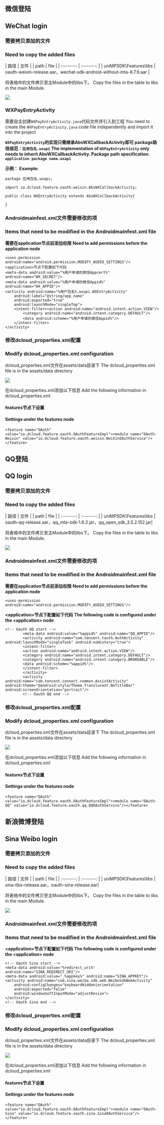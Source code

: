 ## 微信登陆
## WeChat login

### 需要拷贝添加的文件
### Need to copy the added files

| 路径 | 文件 | 
| path | file |
| :-------: | :-------: |
| uniMPSDK\Features\libs | oauth-weixin-release.aar，wechat-sdk-android-without-mta-6.7.9.aar |

将表格中的文件拷贝至主Module中的libs下。
Copy the files in the table to libs in the main Module.

![](https://img.cdn.aliyun.dcloud.net.cn/nativedocs/nativeplugin/android_plugin_img_3_1.png)

### WXPayEntryActivity 

需要自主创建`WXPayEntryActivity.java`代码文件并引入到工程
You need to create the `WXPayEntryActivity.java` code file independently and import it into the project

**`WXPayEntryActivity`的实现只需继承AbsWXCallbackActivity即可 package路径规范：`应用包名.wxapi`**
**The implementation of `WXPayEntryActivity` only needs to inherit AbsWXCallbackActivity. Package path specification: `application package name.wxapi`**

**示例：**
**Example:**

```
package 应用包名.wxapi;

import io.dcloud.feature.oauth.weixin.AbsWXCallbackActivity;

public class WXEntryActivity extends AbsWXCallbackActivity{

}
```

### Androidmainfest.xml文件需要修改的项
### Items that need to be modified in the Androidmainfest.xml file

**需要在application节点前添加权限**
**Need to add permissions before the application node**

```
<uses-permission android:name="android.permission.MODIFY_AUDIO_SETTINGS"/>
<application>节点下配置如下代码
<meta-data android:value="%用户申请的微信Appcert%" android:name="WX_SECRET"/> 
<meta-data android:value="%用户申请的微信Appid%" android:name="WX_APPID"/>  
<activity android:name="%用户包名%.wxapi.WXEntryActivity" 
	android:label="@string/app_name"  
	android:exported="true" 
	android:launchMode="singleTop"> 
	<intent-filter><action android:name="android.intent.action.VIEW"/>
		<category android:name="android.intent.category.DEFAULT"/> 
		<data android:scheme="%用户申请的微信Appid%"/>
	</intent-filter>
</activity>
```

### 修改dcloud_properties.xml配置
### Modify dcloud_properties.xml configuration

dcloud_properties.xml文件在assets/data目录下 
The dcloud_properties.xml file is in the assets/data directory

![](https://img.cdn.aliyun.dcloud.net.cn/nativedocs/nativeplugin/android_plugin_img_3_2.png)

在dcloud_properties.xml添加以下信息
Add the following information in dcloud_properties.xml

#### features节点下设置
#### Settings under the features node

```
<feature name="OAuth" value="io.dcloud.feature.oauth.OAuthFeatureImpl"><module name="OAuth-Weixin" value="io.dcloud.feature.oauth.weixin.WeiXinOAuthService"/></feature>
```
## QQ登陆
## QQ login

### 需要拷贝添加的文件
### Need to copy the added files

| 路径 | 文件 | 
| path | file |
| :-------: | :-------: |
| uniMPSDK\Features\libs | oauth-qq-release.aar，qq_mta-sdk-1.6.2.jar，qq_open_sdk_3.5.2.152.jar|

将表格中的文件拷贝至主Module中的libs下。
Copy the files in the table to libs in the main Module.

![](https://img.cdn.aliyun.dcloud.net.cn/nativedocs/nativeplugin/android_plugin_img_3_1.png)

### Androidmainfest.xml文件需要修改的项
### Items that need to be modified in the Androidmainfest.xml file

**需要在application节点前添加权限**
**Need to add permissions before the application node**

```
<uses-permission android:name="android.permission.MODIFY_AUDIO_SETTINGS"/>
```

**\<application\>节点下配置如下代码**
**The following code is configured under the \<application\> node**

```
<!-- Oauth QQ start -->
        <meta-data android:value="%appid%" android:name="QQ_APPID"/> 
        <activity android:name="com.tencent.tauth.AuthActivity" android:launchMode="singleTask" android:noHistory="true"> 
        <intent-filter>
        <action android:name="android.intent.action.VIEW"/> 
        <category android:name="android.intent.category.DEFAULT"/> 
        <category android:name="android.intent.category.BROWSABLE"/>
        <data android:scheme="%appid%"/> 
        </intent-filter> 
        </activity> 
        <activity android:name="com.tencent.connect.common.AssistActivity" android:theme="@android:style/Theme.Translucent.NoTitleBar" android:screenOrientation="portrait"/>
        <!-- Oauth QQ end -->
```

### 修改dcloud_properties.xml配置
### Modify dcloud_properties.xml configuration

dcloud_properties.xml文件在assets/data目录下 
The dcloud_properties.xml file is in the assets/data directory

![](https://img.cdn.aliyun.dcloud.net.cn/nativedocs/nativeplugin/android_plugin_img_3_2.png)

在dcloud_properties.xml添加以下信息
Add the following information in dcloud_properties.xml

#### features节点下设置
#### Settings under the features node

```
<feature name="OAuth" value="io.dcloud.feature.oauth.OAuthFeatureImpl"><module name="OAuth-QQ" value="io.dcloud.feature.oauth.qq.QQOAuthService"/></feature>
```
## 新浪微博登陆
## Sina Weibo login

### 需要拷贝添加的文件
### Need to copy the added files

| 路径 | 文件 | 
| path | file |
| :-------: | :-------: |
| uniMPSDK\Features\libs | sina-libs-release.aar，oauth-sina-release.aar|

将表格中的文件拷贝至主Module中的libs下。
Copy the files in the table to libs in the main Module.

![](https://img.cdn.aliyun.dcloud.net.cn/nativedocs/nativeplugin/android_plugin_img_3_1.png)

### Androidmainfest.xml文件需要修改的项
### Items that need to be modified in the Androidmainfest.xml file

**\<application\>节点下配置如下代码**
**The following code is configured under the \<application\> node**

```
<!-- Oauth Sina start -->
<meta-data android:value="%redirect_uri%" android:name="SINA_REDIRECT_URI"/> 
<meta-data android:value="_%appkey%" android:name="SINA_APPKEY"/> 
<activity android:name="com.sina.weibo.sdk.web.WeiboSdkWebActivity"
    android:configChanges="keyboardHidden|orientation"
    android:exported="false"
    android:windowSoftInputMode="adjustResize">
</activity>
<!-- Oauth Sina end -->
```

### 修改dcloud_properties.xml配置
### Modify dcloud_properties.xml configuration

dcloud_properties.xml文件在assets/data目录下 
The dcloud_properties.xml file is in the assets/data directory

![](https://img.cdn.aliyun.dcloud.net.cn/nativedocs/nativeplugin/android_plugin_img_3_2.png)

在dcloud_properties.xml添加以下信息
Add the following information in dcloud_properties.xml

#### features节点下设置
#### Settings under the features node

```
<feature name="OAuth" value="io.dcloud.feature.oauth.OAuthFeatureImpl"><module name="OAuth-Sina" value="io.dcloud.feature.oauth.sina.SinaOAuthService"/></feature>
```
